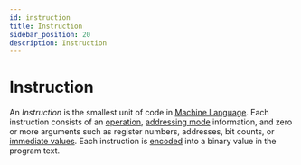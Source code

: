 ```yaml
---
id: instruction
title: Instruction
sidebar_position: 20
description: Instruction
---
```


# Instruction

An _Instruction_ is the smallest unit of code in [Machine Language](./machine-language.md). Each instruction consists of an [operation](./operation.md), [addressing mode](./addressing-mode.md) information, and zero or more arguments such as register numbers, addresses, bit counts, or [immediate values](./immediate-value.md). Each instruction is [encoded](./instruction-encoding.md) into a binary value in the program text.
